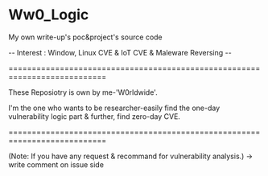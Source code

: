 # Ww0_Logic
My own write-up's poc&amp;project's source code

-- Interest : Window, Linux CVE & IoT CVE & Maleware Reversing --

===========================================================================

These Reposiotry is own by me-'W0rldwide'.

I'm the one who wants to be researcher-easily find the one-day vulnerability logic part 
 & further, find zero-day CVE.






===========================================================================

(Note: If you have any request & recommand for vulnerability analysis.)
  -> write comment on issue side



  

